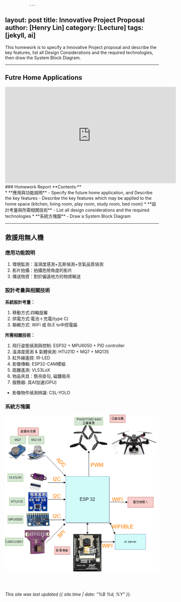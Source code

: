                ---
layout: post
title: Innovative Project Proposal
author: [Henry Lin]
category: [Lecture]
tags: [jekyll, ai]
---

This homework is to specify a Innovative Project proposal and describe the key features, list all Design Considerations and the required technologies, then draw the System Block Diagram.

---
## Futre Home Applications
<iframe width="560" height="315" src="https://www.youtube.com/embed/jo-Vt6_p7z8" title="YouTube video player" frameborder="0" allow="accelerometer; autoplay; clipboard-write; encrypted-media; gyroscope; picture-in-picture; web-share" allowfullscreen></iframe>
### Homework Report
**Contents:**<br>
* **應用與功能說明**
  - Specify the future home application, and Describe the key features
  - Describe the key features which may be applied to the home space (kitchen, living room, play room, study room, bed room)
* **設計考量與所需相關技術**
  - List all design considerations and the required technologies
* **系統方塊圖**
  - Draw a System Block Diagram

---
## 救援用無人機
### 應用功能說明
1. 環境監測：溫濕度感測+瓦斯偵測+空氣品質偵測 
2. 影片拍攝：拍攝危險角度的影片
3. 傳送物資：對於偏遠地方的物資輸送

### 設計考量與相關技術
**系統設計考量：**<br>
1. 移動方式:四軸旋翼
2. 供電方式:電池＋充電(type C)
3. 聯網方式: WiFi 或 BLE to中控電腦

**所需相關技術：**
1. 飛行姿態偵測與控制: ESP32 + MPU6050 + PID controller
2. 溫濕度感測 & 氣體偵測: HTU21D +  MQ7 + MQ135
3. 紅外線遙控: IR-LED 
4. 影像傳輸: ESP32-CAM模組
5. 距離遙測: VL53LoX
5. 物品夾具：懸吊掛勾, 磁鐵吸吊
6. 服務器: 具AI加速(GPU)
  - 影像物件偵測辨識: CSL-YOLO

### 系統方塊圖
![](https://raw.githubusercontent.com/Henry911222/MCU-project/main/images/%E5%BE%AE%E6%8E%A7%E5%88%B6%E5%99%A8.png)

<br>
<br>

*This site was last updated {{ site.time | date: "%B %d, %Y" }}.*


